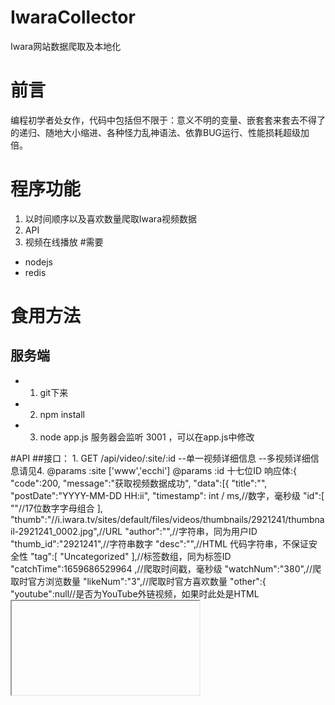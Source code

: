 # IwaraCollector
Iwara网站数据爬取及本地化
# 前言
编程初学者处女作，代码中包括但不限于：意义不明的变量、嵌套套来套去不得了的递归、随地大小缩进、各种怪力乱神语法、依靠BUG运行、性能损耗超级加倍。
# 程序功能
1. 以时间顺序以及喜欢数量爬取Iwara视频数据
2. API
3. 视频在线播放
#需要
- nodejs
- redis
# 食用方法
## 服务端
- 1. git下来
- 2. npm install
- 3. node app.js
服务器会监听 3001 ，可以在app.js中修改

#API
##接口：
    1. GET /api/video/:site/:id --单一视频详细信息
                                --多视频详细信息请见4. 
        @params :site ['www','ecchi']
        @params :id 十七位ID
        响应体:{
                "code":200,
                "message":"获取视频数据成功",
                "data":[{
                    "title":"",
                    "postDate":"YYYY-MM-DD HH:ii",
                    "timestamp": int / ms,//数字，毫秒级
                    "id":[
                        ""//17位数字字母组合
                    ],
                    "thumb":"//i.iwara.tv/sites/default/files/videos/thumbnails/2921241/thumbnail-2921241_0002.jpg",//URL
                    "author":"",//字符串，同为用户ID
                    "thumb_id":"2921241",//字符串数字
                    "desc":"",//HTML 代码字符串，不保证安全性
                    "tag":[
                        "Uncategorized"
                    ],//标签数组，同为标签ID
                    "catchTime":1659686529964    ,//爬取时间戳，毫秒级
                    "watchNum":"380",//爬取时官方浏览数量
                    "likeNum":"3",//爬取时官方喜欢数量
                    "other":{
                        "youtube":null//是否为YouTube外链视频，如果时此处是HTML <iframe>代码
                    }
                }]
                }
    2. GET /api/videos/:site/:sort?size=&page
    @params :site ['www','ecchi'] 
    @params :sort ['date', 'like', 'watch']
        date: 获取按照时间顺序最近的视频
        like: 获取按照官方like人数最多的视频
        watch: 获取按照官方查看数量最多的视频
        如果不填写，会返回{code:403}。
    @query size int 非必须，大于 0。小于等于0则按照默认返回
    @query page int 非必须，1 为开始
        size: 此次获取数据的数量。不填写默认36
        page: 获取数据位于第几页，页数根据size决定。不填写默认1;
        响应体:{//此处以sort = date 为例
                "code":200,
                "message":"获取最新视频数据成功",
                "data":[{
                        "member":[
                            "7ar27t1wbrhgjelak"//视频ID
                        ],
                            "score":"1659686760000"//视频发布时间，如果是like,watch。那么会是like数目和watch数目
                        }]
                }
    3. GET /api/user/:site/:author
        @params :site ['www', 'ecchi']
        @params :author 用户ID，不是用户昵称。
        响应体:{
                "code":200,
                "message":"获取用户数据成功",
                "data":{
                    "nickname":"",//用户昵称
                    "joinDate":"YYYY-MM-DD",//
                    "description":"",//HTML 不保证安全
                    "picture":"",//URL
                    "catchTime":1659691264286,//时间戳，毫秒级
                    "id":"",//用户ID，很可能是中文，后台会encodeURI()
                    "videos":[{
                        "member":"a5a7wh8oreclb3yno",
                        "score":"1659359460000"
                        }]//视频的数组，member是视频ID,score是视频发布时间
                    }
                }
    4. GET /api/video/:site/list.json
    @params :site ['www', 'ecchi']
    @query videos: 示例: /list.json?ID1,ID2,ID3
            不要出现其他样式。
    
    5. GET /api/tag/:site/:tag
    @params :site ['www', 'ecchi']
    @params :tag tag标签的名称，区分大小写。
    
    6. 老版 GET /:site/api?url=
        @params :site ['www', 'ecchi']
        
        @query url 完整链接，类似于：https://ecchi.iwara.tv/api/video/reyrjilo9soaka51
#更新记录
- 官方漏洞已修，该程序已死。
- 2022.05.10 找到了新的代理方法，程序复活了
- 2022.11.23 更新
# Todo
- 1. 更好看的界面
- 2. 在线播放使用更好的解析接口
- 3. 控制后台
